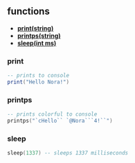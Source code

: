 ## functions
* **[print(string)](#print)**
* **[printps(string)](#printps)**
* **[sleep(int ms)](#sleep)**

### print
```lua
-- prints to console
print("Hello Nora!")
```

### printps
```lua
-- prints colorful to console
printps("`cHello`` `@Nora```4!``")
```

### sleep
```lua
sleep(1337) -- sleeps 1337 milliseconds
```
